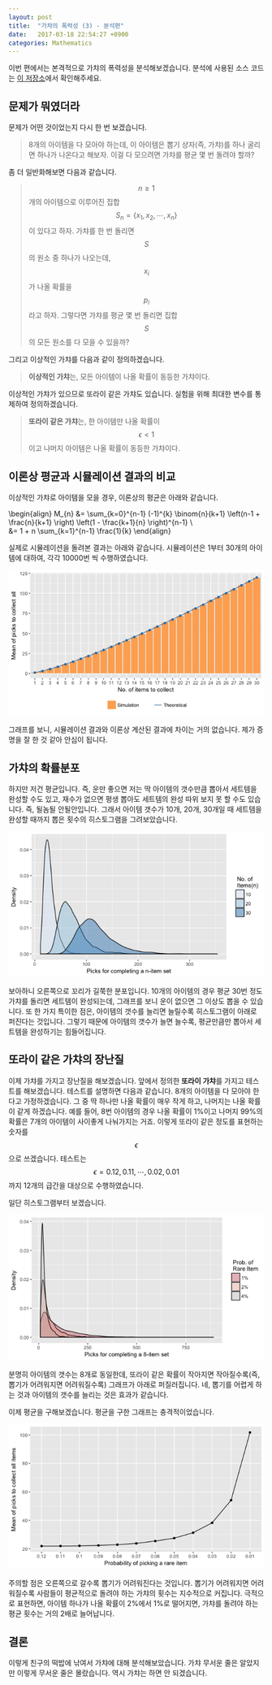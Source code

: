```yaml
---
layout: post
title:  "가챠의 폭력성 (3) - 분석편"
date:   2017-03-18 22:54:27 +0900
categories: Mathematics
---
```


이번 편에서는 본격적으로 가챠의 폭력성을 분석해보겠습니다. 분석에 사용된 소스 코드는 [이 저장소](https://github.com/helloworldpark/nomoregatcha)에서 확인해주세요.

## 문제가 뭐였더라

문제가 어떤 것이었는지 다시 한 번 보겠습니다.

> 8개의 아이템을 다 모아야 하는데, 이 아이템은 뽑기 상자(즉, 가챠)를 하나 굴리면 하나가 나온다고 해보자.
> 이걸 다 모으려면 가챠를 평균 몇 번 돌려야 할까?

좀 더 일반화해보면 다음과 같습니다.

> $$n\geq1$$개의 아이템으로 이루어진 집합 $$S_{n} = \{x_{1}, x_{2}, \cdots , x_{n}\}$$이 있다고 하자.
> 가챠를 한 번 돌리면 $$S$$의 원소 중 하나가 나오는데, $$x_{i}$$가 나올 확률을 $$p_{i}$$라고 하자.
> 그렇다면 가챠를 평균 몇 번 돌리면 집합 $$S$$의 모든 원소를 다 모을 수 있을까?
 
그리고 이상적인 가챠를 다음과 같이 정의하겠습니다.

> **이상적인 가챠**는, 모든 아이템이 나올 확률이 동등한 가챠이다.

이상적인 가챠가 있으므로 또라이 같은 가챠도 있습니다. 실험을 위해 최대한 변수를 통제하여 정의하겠습니다.

> **또라이 같은 가챠**는, 한 아이템만 나올 확률이 $$\epsilon < 1$$이고 나머지 아이템은 나올 확률이 동등한 가챠이다.

## 이론상 평균과 시뮬레이션 결과의 비교

이상적인 가챠로 아이템을 모을 경우, 이론상의 평균은 아래와 같습니다.

\begin{align}
M_{n} &= \sum_{k=0}^{n-1} (-1)^{k} \binom{n}{k+1} \left(n-1 + \frac{n}{k+1} \right) \left(1 - \frac{k+1}{n} \right)^{n-1}  \\\
      &= 1 + n \sum_{k=1}^{n-1} \frac{1}{k}
\end{align}

실제로 시뮬레이션을 돌려본 결과는 아래와 같습니다. 시뮬레이션은 1부터 30개의 아이템에 대하여, 각각 10000번 씩 수행하였습니다.

<p align="center">
<img src="/images/2017-03-18-gatcha001.png"><br>
</p>

그래프를 보니, 시뮬레이션 결과와 이론상 계산된 결과에 차이는 거의 없습니다. 제가 증명을 잘 한 것 같아 안심이 됩니다.

## 가챠의 확률분포

하지만 저건 평균입니다. 즉, 운만 좋으면 저는 딱 아이템의 갯수만큼 뽑아서 세트템을 완성할 수도 있고, 재수가 없으면 평생 뽑아도 세트템의 완성 따위 보지 못 할 수도 있습니다. 즉, 될놈될 안될안입니다. 그래서 아이템 갯수가 10개, 20개, 30개일 때 세트템을 완성할 때까지 뽑은 횟수의 히스토그램을 그려보았습니다.

<p align="center">
<img src="/images/2017-03-18-gatcha004.png"><br>
</p>

보아하니 오른쪽으로 꼬리가 길쭉한 분포입니다. 10개의 아이템의 경우 평균 30번 정도 가챠를 돌리면 세트템이 완성되는데, 그래프를 보니 운이 없으면 그 이상도 뽑을 수 있습니다. 또 한 가지 특이한 점은, 아이템의 갯수를 늘리면 늘릴수록 히스토그램이 아래로 퍼진다는 것입니다. 그렇기 때문에 아이템의 갯수가 늘면 늘수록, 평균만큼만 뽑아서 세트템을 완성하기는 힘들어집니다.

## 또라이 같은 가챠의 장난질

이제 가챠를 가지고 장난질을 해보겠습니다. 앞에서 정의한 **또라이 가챠**를 가지고 테스트를 해보겠습니다. 테스트를 설명하면 다음과 같습니다. 8개의 아이템을 다 모아야 한다고 가정하겠습니다. 그 중 딱 하나만 나올 확률이 매우 작게 하고, 나머지는 나올 확률이 같게 하겠습니다. 예를 들어, 8번 아이템의 경우 나올 확률이 1%이고 나머지 99%의 확률은 7개의 아이템이 사이좋게 나눠가지는 거죠. 이렇게 또라이 같은 정도를 표현하는 숫자를 $$\epsilon$$으로 쓰겠습니다. 테스트는 $$\epsilon = 0.12, 0.11, \cdots , 0.02, 0.01$$까지 12개의 급간을 대상으로 수행하였습니다.

일단 히스토그램부터 보겠습니다.

<p align="center">
<img src="/images/2017-03-18-gatcha002.png"><br>
</p>

분명히 아이템의 갯수는 8개로 동일한데, 또라이 같은 확률이 작아지면 작아질수록(즉, 뽑기가 어려워지면 어려워질수록) 그래프가 아래로 퍼질러집니다. 네, 뽑기를 어렵게 하는 것과 아이템의 갯수를 늘리는 것은 효과가 같습니다.

이제 평균을 구해보겠습니다. 평균을 구한 그래프는 충격적이었습니다.

<p align="center">
<img src="/images/2017-03-18-gatcha003.png"><br>
</p>

주의할 점은 오른쪽으로 갈수록 뽑기가 어려워진다는 것입니다. 뽑기가 어려워지면 어려워질수록 사람들이 평균적으로 돌려야 하는 가챠의 횟수는 지수적으로 커집니다. 극적으로 표현하면, 아이템 하나가 나올 확률이 2%에서 1%로 떨어지면, 가챠를 돌려야 하는 평균 횟수는 거의 2배로 늘어납니다.

## 결론

이렇게 친구의 떡밥에 낚여서 가챠에 대해 분석해보았습니다. 가챠 무서운 줄은 알았지만 이렇게 무서운 줄은 몰랐습니다. 역시 가챠는 하면 안 되겠습니다.

